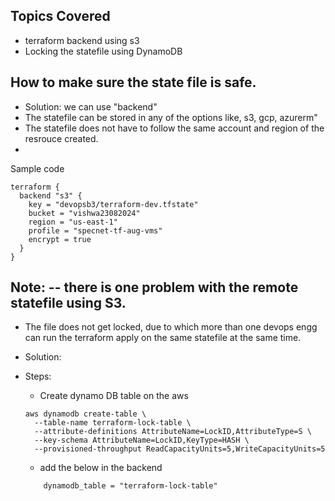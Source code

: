 ## Topics Covered 
* terraform backend using s3
* Locking the statefile using DynamoDB


## How to make sure the state file is safe.

* Solution: we can use "backend"
* The statefile can be stored in any of the options like, s3, gcp, azurerm"
* The statefile does not have to follow the same account and region of the resrouce created.
* 
Sample code
```
terraform {
  backend "s3" {
    key = "devopsb3/terraform-dev.tfstate"
    bucket = "vishwa23082024"
    region = "us-east-1"
    profile = "specnet-tf-aug-vms"
    encrypt = true
  }
}
```

## Note: -- there is one problem with the remote statefile using S3.
* The file does not get locked, due to which more than one devops engg can run the terraform apply on the same statefile at the same time.

* Solution:
* Steps:
  * Create dynamo DB table on the aws 
  ```
  aws dynamodb create-table \
    --table-name terraform-lock-table \
    --attribute-definitions AttributeName=LockID,AttributeType=S \
    --key-schema AttributeName=LockID,KeyType=HASH \
    --provisioned-throughput ReadCapacityUnits=5,WriteCapacityUnits=5
  ```
  * add the below in the backend
  ```
      dynamodb_table = "terraform-lock-table"
  ```

